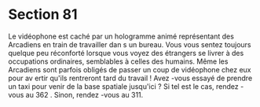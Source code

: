 # Section 81

Le vidéophone est caché par un hologramme animé représentant
des Arcadiens en train de travailler dan s un bureau. Vous vous
sentez toujours quelque peu réconforté lorsque vous voyez des
étrangers se livrer à des occupations ordinaires, semblables à
celles des humains. Même les Arcadiens sont parfois obligés de
passer un coup de vidéophone chez eux pour av ertir qu'ils
rentreront tard du travail ! Avez -vous essayé de prendre un taxi
pour venir de la base spatiale jusqu'ici ? Si tel est le cas, rendez -
vous au 362 . Sinon, rendez -vous au 311.